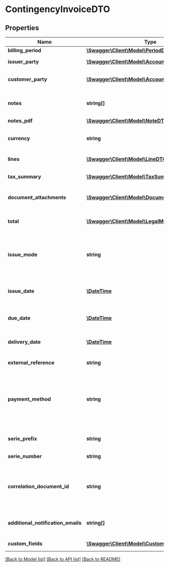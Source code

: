 # ContingencyInvoiceDTO

## Properties
Name | Type | Description | Notes
------------ | ------------- | ------------- | -------------
**billing_period** | [**\Swagger\Client\Model\PeriodDTO**](PeriodDTO.md) | Billing Period | 
**issuer_party** | [**\Swagger\Client\Model\AccountingPartyDTO**](AccountingPartyDTO.md) | Data required of issuer to bill | 
**customer_party** | [**\Swagger\Client\Model\AccountingPartyDTO**](AccountingPartyDTO.md) | Data required of customer to bill | 
**notes** | **string[]** | Additional information: Free text on the document | [optional] 
**notes_pdf** | [**\Swagger\Client\Model\NoteDTO[]**](NoteDTO.md) |  | [optional] 
**currency** | **string** | Currency code. Colombia is &#39;COP&#39; | 
**lines** | [**\Swagger\Client\Model\LineDTO[]**](LineDTO.md) | Sales Invoice lines | 
**tax_summary** | [**\Swagger\Client\Model\TaxSummaryDTO[]**](TaxSummaryDTO.md) | Information used to report a tax withheld | 
**document_attachments** | [**\Swagger\Client\Model\DocumentAttachmentDTO[]**](DocumentAttachmentDTO.md) | Document downloadable attachments | [optional] 
**total** | [**\Swagger\Client\Model\LegalMonetaryTotalDTO**](LegalMonetaryTotalDTO.md) | Relating to the total amounts applicable to the bill | 
**issue_mode** | **string** | Issue Mode. The value must be one of this [&#39;Electronic&#39;, &#39;ByComputer&#39;] | 
**issue_date** | [**\DateTime**](\DateTime.md) | Date issue of the invoice for tax purposes. Format {yyyy-mm-dd} | 
**due_date** | [**\DateTime**](\DateTime.md) | Bill Due Date. Format {yyyy-mm-dd} | 
**delivery_date** | [**\DateTime**](\DateTime.md) | Bill Delivery Date. Format {yyyy-mm-dd} | 
**external_reference** | **string** | External Reference | [optional] 
**payment_method** | **string** | Bill payment method.  The value must be one of this [&#39;Cash&#39;, &#39;Cheque&#39;, &#39;Bank&#39;, &#39;Transfer&#39;, &#39;BankDeposit&#39;] | [optional] 
**serie_prefix** | **string** | Serie number is managed by the client | 
**serie_number** | **string** | the serie number | 
**correlation_document_id** | **string** | Unique identifier for the document. This Id is used to prevent document duplication. | 
**additional_notification_emails** | **string[]** | List of adicional emails to be notified | [optional] 
**custom_fields** | [**\Swagger\Client\Model\CustomFieldDTO[]**](CustomFieldDTO.md) | Document Custom Fields | [optional] 

[[Back to Model list]](../README.md#documentation-for-models) [[Back to API list]](../README.md#documentation-for-api-endpoints) [[Back to README]](../README.md)


